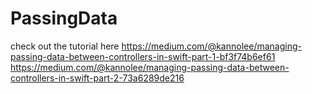 # PassingData
check out the tutorial here
https://medium.com/@kannolee/managing-passing-data-between-controllers-in-swift-part-1-bf3f74b6ef61
https://medium.com/@kannolee/managing-passing-data-between-controllers-in-swift-part-2-73a6289de216
